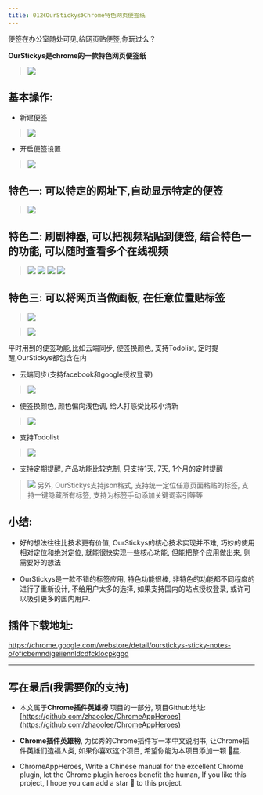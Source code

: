 ```yaml
---
title: 012《OurStickys》Chrome特色网页便签纸
---
```

便签在办公室随处可见,给网页贴便签,你玩过么？

**OurStickys是chrome的一款特色网页便签纸**
> ![](https://www.v2fy.com/asset/012_ourstickys/a5a1d6083cbf4ea3afd3e5400b464295.png)

## 基本操作:
- 新建便签
> ![](https://www.v2fy.com/asset/012_ourstickys/0c826766ab114940a1558f0d16327fb2.png)
- 开启便签设置
> ![](https://www.v2fy.com/asset/012_ourstickys/35a4e800d1224d2ba35dae01ca411a2d.png)



## 特色一: 可以特定的网址下,自动显示特定的便签
> ![](https://www.v2fy.com/asset/012_ourstickys/f1c86a0c59b449fdbcf6d3e0775ea188.png)


## 特色二: 刷剧神器, 可以把视频粘贴到便签, 结合特色一的功能, 可以随时查看多个在线视频
> ![](https://www.v2fy.com/asset/012_ourstickys/a126dc3294ee48c8b85db47622a54ea6.png)
> ![](https://www.v2fy.com/asset/012_ourstickys/99155f15a5eb422c8da0541e0b79e2e1.png)
> ![](https://www.v2fy.com/asset/012_ourstickys/a4bbfe88600a46469bdbed3e4f1cfeb6.png)
> ![](https://www.v2fy.com/asset/012_ourstickys/d7635d3136464b519befe31f36e04fed.png)

## 特色三: 可以将网页当做画板, 在任意位置贴标签
> ![](https://www.v2fy.com/asset/012_ourstickys/084c2c05b5004f238821670c5aa97a59.png)

> ![](https://www.v2fy.com/asset/012_ourstickys/34f477991cca45528a66da7a9d596206.gif)



平时用到的便签功能,比如云端同步, 便签换颜色, 支持Todolist, 定时提醒,OurStickys都包含在内
- 云端同步(支持facebook和google授权登录)
> ![](https://www.v2fy.com/asset/012_ourstickys/38bd23611d2e464798a046d31436dab2.png)



- 便签换颜色, 颜色偏向浅色调, 给人打感受比较小清新

> ![](https://www.v2fy.com/asset/012_ourstickys/a6a60d6d746d4df28a6d38fc4a985446.png)

- 支持Todolist
> ![](https://www.v2fy.com/asset/012_ourstickys/1e8ddbc2f9e34efcbb736594925985ac.png)
- 支持定期提醒, 产品功能比较克制, 只支持1天, 7天, 1个月的定时提醒
> ![](https://www.v2fy.com/asset/012_ourstickys/1bb2640ecfc145359be1d113686256b0.png)
> 另外, OurStickys支持json格式, 支持统一定位任意页面粘贴的标签, 支持一键隐藏所有标签, 支持为标签手动添加关键词索引等等



## 小结:
- 好的想法往往比技术更有价值, OurStickys的核心技术实现并不难, 巧妙的使用相对定位和绝对定位, 就能很快实现一些核心功能, 但能把整个应用做出来, 则需要好的想法

- OurStickys是一款不错的标签应用, 特色功能很棒, 非特色的功能都不同程度的进行了重新设计, 不给用户太多的选择, 如果支持国内的站点授权登录, 或许可以吸引更多的国内用户.

## 插件下载地址:
https://chrome.google.com/webstore/detail/ourstickys-sticky-notes-o/oficbemndigeiiennldcdfcklocpkggd

---

## 写在最后(我需要你的支持)
- 本文属于**Chrome插件英雄榜** 项目的一部分, 项目Github地址: [https://github.com/zhaoolee/ChromeAppHeroes](https://github.com/zhaoolee/ChromeAppHeroes)

- **Chrome插件英雄榜**, 为优秀的Chrome插件写一本中文说明书, 让Chrome插件英雄们造福人类, 如果你喜欢这个项目, 希望你能为本项目添加一颗 🌟星.

- ChromeAppHeroes, Write a Chinese manual for the excellent Chrome plugin, let the Chrome plugin heroes benefit the human, If you like this project, I hope you can add a star 🌟 to this project.




